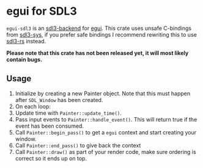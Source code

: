 # egui for SDL3

`egui-sdl3` is an [sdl3-backend](https://wiki.libsdl.org/SDL3/FrontPage) for [egui](https://github.com/emilk/egui). This crate uses unsafe C-bindings from [sdl3-sys](https://codeberg.org/maia/sdl3-sys-rs), if you prefer safe bindings I recommend rewriting this to use [sdl3-rs](https://github.com/vhspace/sdl3-rs) instead.

**Please note that this crate has not been released yet, it will most likely contain bugs.**

## Usage

1. Initialize by creating a new Painter object. Note that this must happen after `SDL_Window` has been created.
2. On each loop:
3. Update time with `Painter::update_time()`.
4. Pass input events to `Painter::handle_event()`. This will return true if the event has been consumed.
5. Call `Painter::begin_pass()` to get a `egui` context and start creating your window.
6. Call `Painter::end_pass()` to give back the context
7. Call `Painter::draw()` as part of your render code, make sure ordering is correct so it ends up on top.

